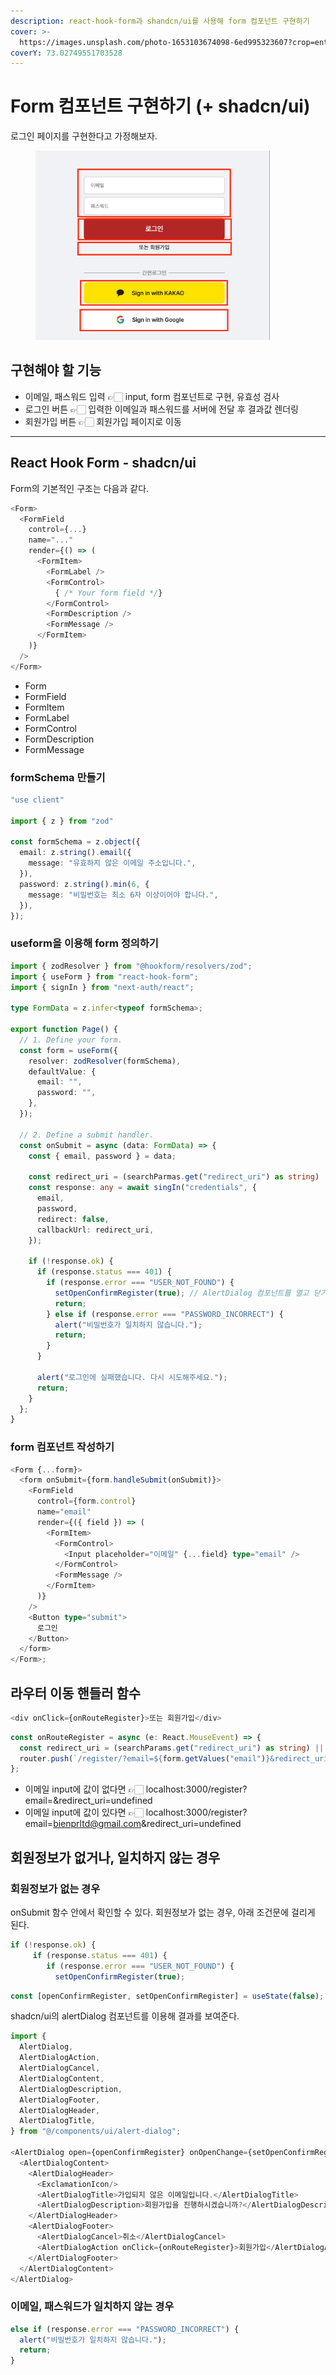 ```yaml
---
description: react-hook-form과 shandcn/ui를 사용해 form 컴포넌트 구현하기
cover: >-
  https://images.unsplash.com/photo-1653103674098-6ed995323607?crop=entropy&cs=srgb&fm=jpg&ixid=M3wxOTcwMjR8MHwxfHJhbmRvbXx8fHx8fHx8fDE3MTc0ODY5NTl8&ixlib=rb-4.0.3&q=85
coverY: 73.02749551703528
---
```


# Form 컴포넌트 구현하기 (+ shadcn/ui)

로그인 페이지를 구현한다고 가정해보자.&#x20;

<div align="left">

<figure><img src="../.gitbook/assets/240604-1 (1).png" alt="" width="375"><figcaption></figcaption></figure>

</div>

## 구현해야 할 기능

* 이메일, 패스워드 입력 👉🏻 input, form 컴포넌트로 구현, 유효성 검사
* 로그인 버튼 👉🏻 입력한 이메일과 패스워드를 서버에 전달 후 결과값 렌더링
* 회원가입 버튼 👉🏻 회원가입 페이지로 이동

***

## React Hook Form - shadcn/ui

Form의 기본적인 구조는 다음과 같다.&#x20;

```typescript
<Form>
  <FormField
    control={...}
    name="..."
    render={() => (
      <FormItem>
        <FormLabel />
        <FormControl>
          { /* Your form field */}
        </FormControl>
        <FormDescription />
        <FormMessage />
      </FormItem>
    )}
  />
</Form>
```

* Form
* FormField
* FormItem
* FormLabel
* FormControl
* FormDescription
* FormMessage

### formSchema 만들기

```typescript
"use client"

import { z } from "zod"

const formSchema = z.object({
  email: z.string().email({
    message: "유효하지 않은 이메일 주소입니다.",
  }),
  password: z.string().min(6, {
    message: "비밀번호는 최소 6자 이상이어야 합니다.",
  }),
});
```

### useform을 이용해 form 정의하기

```typescript
import { zodResolver } from "@hookform/resolvers/zod";
import { useForm } from "react-hook-form";
import { signIn } from "next-auth/react";

type FormData = z.infer<typeof formSchema>;

export function Page() {
  // 1. Define your form.
  const form = useForm({
    resolver: zodResolver(formSchema),
    defaultValue: {
      email: "",
      password: "",
    },
  });

  // 2. Define a submit handler.
  const onSubmit = async (data: FormData) => {
    const { email, password } = data;

    const redirect_uri = (searchParmas.get("redirect_uri") as string) || undefined;
    const response: any = await singIn("credentials", {
      email,
      password,
      redirect: false,
      callbackUrl: redirect_uri,
    });

    if (!response.ok) {
      if (response.status === 401) {
        if (response.error === "USER_NOT_FOUND") {
          setOpenConfirmRegister(true); // AlertDialog 컴포넌트를 열고 닫기 위한 setState
          return;
        } else if (response.error === "PASSWORD_INCORRECT") {
          alert("비밀번호가 일치하지 않습니다.");
          return;
        }
      }

      alert("로그인에 실패했습니다. 다시 시도해주세요.");
      return;
    }
  };
}

```

### form 컴포넌트 작성하기

```typescript
<Form {...form}>
  <form onSubmit={form.handleSubmit(onSubmit)}>
    <FormField
      control={form.control}
      name="email"
      render={({ field }) => (
        <FormItem>
          <FormControl>
            <Input placeholder="이메일" {...field} type="email" />
          </FormControl>
          <FormMessage />
        </FormItem>
      )}
    />
    <Button type="submit">
      로그인
    </Button>
  </form>
</Form>;

```



## 라우터 이동 핸들러 함수

```typescript
<div onClick={onRouteRegister}>또는 회원가입</div>
```

```typescript
const onRouteRegister = async (e: React.MouseEvent) => {
  const redirect_uri = (searchParams.get("redirect_uri") as string) || undefined;
  router.push(`/register/?email=${form.getValues("email")}&redirect_uri=${redirect_uri}`);
};
```

* 이메일 input에 값이 없다면 👉🏻 localhost:3000/register?email=\&redirect\_uri=undefined
* 이메일 input에 값이 있다면 👉🏻 localhost:3000/register?email=bienprltd@gmail.com\&redirect\_uri=undefined



## 회원정보가 없거나, 일치하지 않는 경우

### 회원정보가 없는 경우

onSubmit 함수 안에서 확인할 수 있다. 회원정보가 없는 경우, 아래 조건문에 걸리게 된다.&#x20;

```typescript
if (!response.ok) {
     if (response.status === 401) {
        if (response.error === "USER_NOT_FOUND") {
          setOpenConfirmRegister(true);
```

```typescript
const [openConfirmRegister, setOpenConfirmRegister] = useState(false);
```



shadcn/ui의  alertDialog 컴포넌트를 이용해 결과를 보여준다.&#x20;

```typescript
import {
  AlertDialog,
  AlertDialogAction,
  AlertDialogCancel,
  AlertDialogContent,
  AlertDialogDescription,
  AlertDialogFooter,
  AlertDialogHeader,
  AlertDialogTitle,
} from "@/components/ui/alert-dialog";

<AlertDialog open={openConfirmRegister} onOpenChange={setOpenConfirmRegister}>
  <AlertDialogContent>
    <AlertDialogHeader>
      <ExclamationIcon/>
      <AlertDialogTitle>가입되지 않은 이메일입니다.</AlertDialogTitle>
      <AlertDialogDescription>회원가입을 진행하시겠습니까?</AlertDialogDescription>
    </AlertDialogHeader>
    <AlertDialogFooter>
      <AlertDialogCancel>취소</AlertDialogCancel>
      <AlertDialogAction onClick={onRouteRegister}>회원가입</AlertDialogAction>
    </AlertDialogFooter>
  </AlertDialogContent>
</AlertDialog>
```

### 이메일, 패스워드가 일치하지 않는 경우

```typescript
else if (response.error === "PASSWORD_INCORRECT") {
  alert("비밀번호가 일치하지 않습니다.");
  return;
}
```




